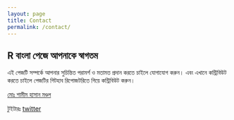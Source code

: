 ```yaml
---
layout: page
title: Contact
permalink: /contact/
---
```


##  R বাংলা পেজে আপনাকে স্বাগতম 

এই পেজটি সম্পর্কে আপনার সুচিন্তিত পরামর্শ ও মতামত প্রদান করতে চাইলে যোগাযোগ করুন। এবং এখানে কন্ট্রিবিউট করতে চাইলে পেজটির গিটহাব রিপোজটরিতে গিয়ে কন্ট্রিবিউট করুন। 

[মোঃ শামীম হাসান মণ্ডল](https://mshmandal.github.io/)

টুইটারঃ [twitter](http://twitter.com/mshmandal)
